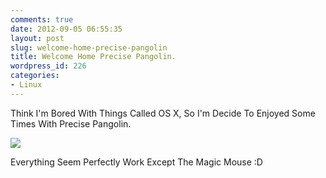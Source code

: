 ```yaml
---
comments: true
date: 2012-09-05 06:55:35
layout: post
slug: welcome-home-precise-pangolin
title: Welcome Home Precise Pangolin.
wordpress_id: 226
categories:
- Linux
---
```


Think I'm Bored With Things Called OS X, So I'm Decide To Enjoyed Some Times With Precise Pangolin.


[![](http://passionfactory.files.wordpress.com/2012/09/screenshot-from-2012-09-04-183052.png)](http://passionfactory.files.wordpress.com/2012/09/screenshot-from-2012-09-04-183052.png)


Everything Seem Perfectly Work Except The Magic Mouse :D
